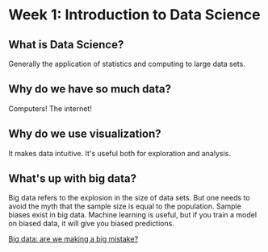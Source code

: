 # Week 1: Introduction to Data Science

## What is Data Science?

Generally the application of statistics and computing to large data sets.

## Why do we have so much data?

Computers! The internet!

## Why do we use visualization?

It makes data intuitive. It's useful both for exploration and analysis.

## What's up with big data?

Big data refers to the explosion in the size of data sets. But one needs to
avoid the myth that the sample size is equal to the population. Sample biases
exist in big data. Machine learning is useful, but if you train a model on
biased data, it will give you biased predictions.

[Big data: are we making a big
mistake?](https://rss.onlinelibrary.wiley.com/doi/epdf/10.1111/j.1740-9713.2014.00778.x)
